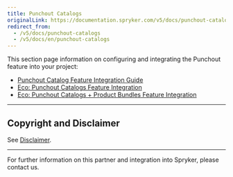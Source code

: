 ```yaml
---
title: Punchout Catalogs
originalLink: https://documentation.spryker.com/v5/docs/punchout-catalogs
redirect_from:
  - /v5/docs/punchout-catalogs
  - /v5/docs/en/punchout-catalogs
---
```


This section page information on configuring and integrating the Punchout feature into your project:

* [Punchout Catalog Feature Integration Guide](https://documentation.spryker.com/docs/en/punchout-catalog-feature-integration)
* [Eco: Punchout Catalogs Feature Integration](https://documentation.spryker.com/docs/en/eco-punchout-catalogs-feature-integration)
* [Eco: Punchout Catalogs + Product Bundles Feature Integration](https://documentation.spryker.com/docs/en/eco-punchout-catalogs-product-bundles-feature-integration)

---

## Copyright and Disclaimer

See [Disclaimer](https://github.com/spryker/spryker-documentation).

---
For further information on this partner and integration into Spryker, please contact us.

<div class="hubspot-form js-hubspot-form" data-portal-id="2770802" data-form-id="163e11fb-e833-4638-86ae-a2ca4b929a41" id="hubspot-1"></div>
